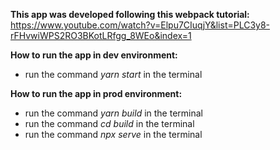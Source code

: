 **This app was developed following this webpack tutorial:**
https://www.youtube.com/watch?v=Elpu7CIuqjY&list=PLC3y8-rFHvwiWPS2RO3BKotLRfgg_8WEo&index=1

**How to run the app in dev environment:**

- run the command *yarn start* in the terminal

**How to run the app in prod environment:**

- run the command *yarn build* in the terminal
- run the command *cd build* in the terminal
- run the command *npx serve* in the terminal
